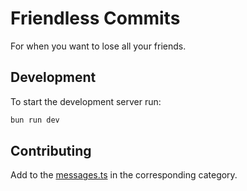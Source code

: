 # Friendless Commits

For when you want to lose all your friends.

## Development

To start the development server run:

```bash
bun run dev
```

## Contributing

Add to the [messages.ts](src/assets/messages.ts) in the corresponding category.
